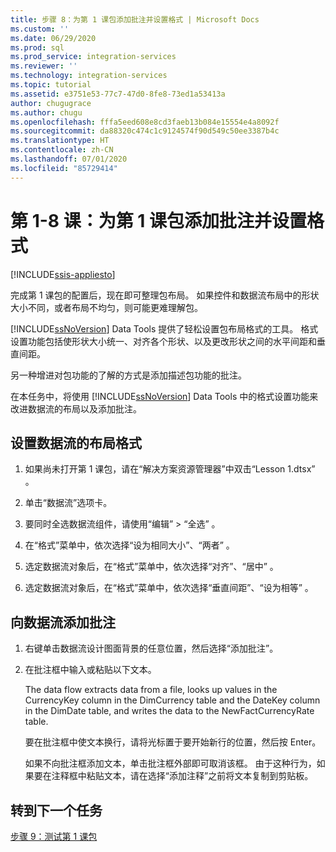 ```yaml
---
title: 步骤 8：为第 1 课包添加批注并设置格式 | Microsoft Docs
ms.custom: ''
ms.date: 06/29/2020
ms.prod: sql
ms.prod_service: integration-services
ms.reviewer: ''
ms.technology: integration-services
ms.topic: tutorial
ms.assetid: e3751e53-77c7-47d0-8fe8-73ed1a53413a
author: chugugrace
ms.author: chugu
ms.openlocfilehash: fffa5eed608e8cd3faeb13b084e15554e4a8092f
ms.sourcegitcommit: da88320c474c1c9124574f90d549c50ee3387b4c
ms.translationtype: HT
ms.contentlocale: zh-CN
ms.lasthandoff: 07/01/2020
ms.locfileid: "85729414"
---
```

# <a name="lesson-1-8-annotate-and-format-the-lesson-1-package"></a>第 1-8 课：为第 1 课包添加批注并设置格式 

[!INCLUDE[ssis-appliesto](../includes/ssis-appliesto-ssvrpluslinux-asdb-asdw-xxx.md)]



完成第 1 课包的配置后，现在即可整理包布局。 如果控件和数据流布局中的形状大小不同，或者布局不均匀，则可能更难理解包。  
  
[!INCLUDE[ssNoVersion](../includes/ssnoversion-md.md)] Data Tools 提供了轻松设置包布局格式的工具。 格式设置功能包括使形状大小统一、对齐各个形状、以及更改形状之间的水平间距和垂直间距。  
  
另一种增进对包功能的了解的方式是添加描述包功能的批注。  
  
在本任务中，将使用 [!INCLUDE[ssNoVersion](../includes/ssnoversion-md.md)] Data Tools 中的格式设置功能来改进数据流的布局以及添加批注。  
  
## <a name="format-the-layout-of-the-data-flow"></a>设置数据流的布局格式  
  
1.  如果尚未打开第 1 课包，请在“解决方案资源管理器”中双击“Lesson 1.dtsx” 。  
  
2.  单击“数据流”选项卡。  
  
3.  要同时全选数据流组件，请使用“编辑” > “全选” 。
  
4.  在“格式”菜单中，依次选择“设为相同大小”、“两者”  。  
  
5.  选定数据流对象后，在“格式”菜单中，依次选择“对齐”、“居中”  。  

6.  选定数据流对象后，在“格式”菜单中，依次选择“垂直间距”、“设为相等”  。  
  
## <a name="add-an-annotation-to-the-data-flow"></a>向数据流添加批注  
  
1.  右键单击数据流设计图面背景的任意位置，然后选择“添加批注”。  
  
2.  在批注框中输入或粘贴以下文本。  
  
    The data flow extracts data from a file, looks up values in the CurrencyKey column in the DimCurrency table and the DateKey column in the DimDate table, and writes the data to the NewFactCurrencyRate table.
  
    要在批注框中使文本换行，请将光标置于要开始新行的位置，然后按 Enter。  
  
    如果不向批注框添加文本，单击批注框外部即可取消该框。  由于这种行为，如果要在注释框中粘贴文本，请在选择“添加注释”之前将文本复制到剪贴板。 
  
## <a name="go-to-next-task"></a>转到下一个任务
[步骤 9：测试第 1 课包](../integration-services/lesson-1-9-testing-the-lesson-1-tutorial-package.md)  
  
  
  
